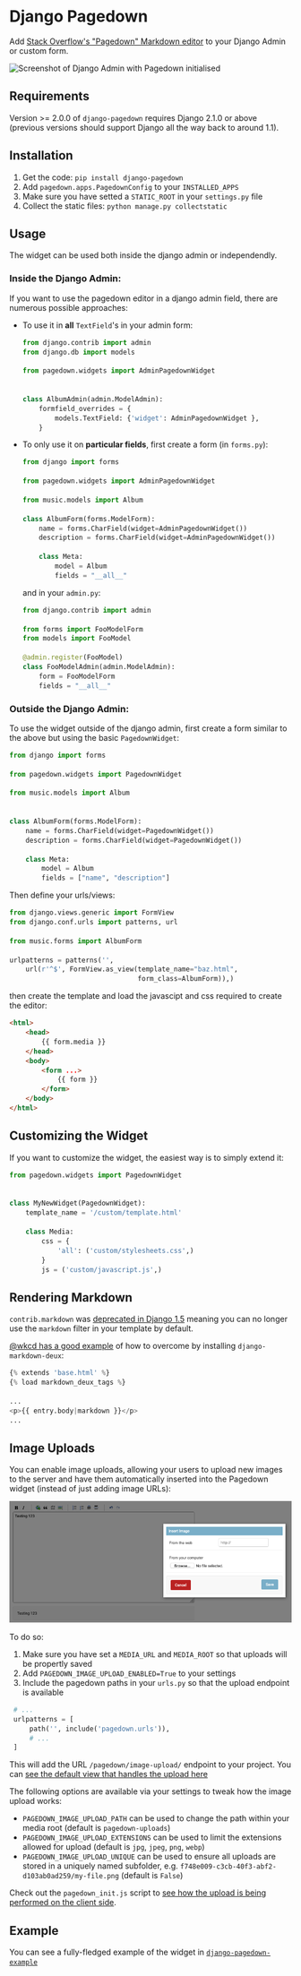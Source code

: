 Django Pagedown
===============

Add [Stack Overflow&#39;s &quot;Pagedown&quot; Markdown editor](https://github.com/StackExchange/pagedown/) to your Django Admin or custom form.

![Screenshot of Django Admin with Pagedown initialised](https://github.com/timmyomahony/django-pagedown/blob/master/screenshot.png?raw=true "A screenshot of Pagedown in Django's admin")

## Requirements

Version >= 2.0.0 of `django-pagedown` requires Django 2.1.0 or above (previous versions should support Django all the way back to around 1.1).

## Installation

1. Get the code: `pip install django-pagedown`
2. Add `pagedown.apps.PagedownConfig` to your `INSTALLED_APPS`
3. Make sure you have setted a `STATIC_ROOT` in your `settings.py` file 
4. Collect the static files: `python manage.py collectstatic`

## Usage

The widget can be used both inside the django admin or independendly. 

### Inside the Django Admin:

If you want to use the pagedown editor in a django admin field, there are numerous possible approaches:

- To use it in **all** `TextField`'s in your admin form:

    ```python
    from django.contrib import admin
    from django.db import models

    from pagedown.widgets import AdminPagedownWidget


    class AlbumAdmin(admin.ModelAdmin):
        formfield_overrides = {
            models.TextField: {'widget': AdminPagedownWidget },
        }
    ```
- To only use it on **particular fields**, first create a form (in `forms.py`):

    ```python
    from django import forms

    from pagedown.widgets import AdminPagedownWidget

    from music.models import Album

    class AlbumForm(forms.ModelForm):
        name = forms.CharField(widget=AdminPagedownWidget())
        description = forms.CharField(widget=AdminPagedownWidget())

        class Meta:
            model = Album
            fields = "__all__"
    ```

    and in your `admin.py`:

    ```python
    from django.contrib import admin

    from forms import FooModelForm
    from models import FooModel

    @admin.register(FooModel)
    class FooModelAdmin(admin.ModelAdmin):
        form = FooModelForm
        fields = "__all__"
    ```

### Outside the Django Admin:

To use the widget outside of the django admin, first create a form similar to the above but using the basic `PagedownWidget`:

```python
from django import forms

from pagedown.widgets import PagedownWidget

from music.models import Album


class AlbumForm(forms.ModelForm):
    name = forms.CharField(widget=PagedownWidget())
    description = forms.CharField(widget=PagedownWidget())

    class Meta:
        model = Album
        fields = ["name", "description"]
```

Then define your urls/views:

```py
from django.views.generic import FormView
from django.conf.urls import patterns, url

from music.forms import AlbumForm

urlpatterns = patterns('',
    url(r'^$', FormView.as_view(template_name="baz.html",
                                form_class=AlbumForm)),)
```

then create the template and load the javascipt and css required to create the editor:

```html
<html>
    <head>
        {{ form.media }}
    </head>
    <body>
        <form ...>
            {{ form }}
        </form>
    </body>
</html>
```

## Customizing the Widget

If you want to customize the widget, the easiest way is to simply extend it:

```py
from pagedown.widgets import PagedownWidget


class MyNewWidget(PagedownWidget):
    template_name = '/custom/template.html'

    class Media:
        css = {
            'all': ('custom/stylesheets.css',)
        }
        js = ('custom/javascript.js',)
```


## Rendering Markdown

`contrib.markdown` was [deprecated in Django 1.5](https://code.djangoproject.com/ticket/18054) meaning you can no longer use the `markdown` filter in your template by default.

[@wkcd has a good example](https://github.com/timmyomahony/django-pagedown/issues/18#issuecomment-37535535) of how to overcome by installing `django-markdown-deux`:

```py
{% extends 'base.html' %}
{% load markdown_deux_tags %}

...
<p>{{ entry.body|markdown }}</p>
...
```

## Image Uploads

You can enable image uploads, allowing your users to upload new images to the server and have them automatically inserted into the Pagedown widget (instead of just adding image URLs):

![Screenshot of Django Admin with image upload enabled](https://github.com/timmyomahony/django-pagedown/blob/develop/image-upload.png?raw=true "Screenshot of Django Admin with image upload enabled")

To do so:

1. Make sure you have set a `MEDIA_URL` and `MEDIA_ROOT` so that uploads will be propertly saved
2. Add `PAGEDOWN_IMAGE_UPLOAD_ENABLED=True` to your settings
3. Include the pagedown paths in your `urls.py` so that the upload endpoint is available

```py
 # ...
 urlpatterns = [
     path('', include('pagedown.urls')),
     # ...
 ]
```

This will add the URL `/pagedown/image-upload/` endpoint to your project. You can [see the default view that handles the upload here](https://github.com/timmyomahony/django-pagedown/blob/develop/pagedown/views.py)

The following options are available via your settings to tweak how the image upload works:

- `PAGEDOWN_IMAGE_UPLOAD_PATH` can be used to change the path within your media root (default is `pagedown-uploads`)
- `PAGEDOWN_IMAGE_UPLOAD_EXTENSIONS` can be used to limit the extensions allowed for upload (default is `jpg`, `jpeg`, `png`, `webp`)
- `PAGEDOWN_IMAGE_UPLOAD_UNIQUE` can be used to ensure all uploads are stored in a uniquely named subfolder, e.g. `f748e009-c3cb-40f3-abf2-d103ab0ad259/my-file.png` (default is `False`)

Check out the `pagedown_init.js` script to [see how the upload is being performed on the client side](https://github.com/timmyomahony/django-pagedown/blob/develop/pagedown/static/pagedown_init.js).

## Example

You can see a fully-fledged example of the widget in [`django-pagedown-example`](https://github.com/timmyomahony/django-pagedown-example)

